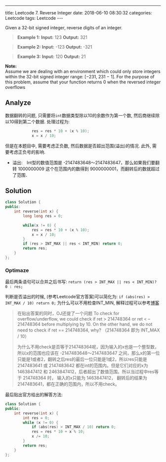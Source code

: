---
title: Leetcode 7. Reverse Integer
date: 2018-06-10 08:30:32
categories: Leetcode
tags: Leetcode
---﻿﻿

Given a 32-bit signed integer, reverse digits of an integer.

> **Example 1:**
**Input:** 123
**Output:** 321

> **Example 2:**
**Input:** -123
**Output:** -321

> **Example 3:**
**Input:** 120
**Output:** 21

**Note:**  
Assume we are dealing with an environment which could only store integers within the 32-bit signed integer range: [−231, 231 − 1]. For the purpose of this problem, assume that your function returns 0 when the reversed integer overflows
<!--more--->

## Analyze
数据翻转的问题, 只需要将`int`数据类型除以10的余数作为第一个数, 然后商继续除以10得到第二个数据. 处理过程为:
```cpp
            res = res * 10 + (x % 10);
            x = x / 10;
```
但是在本题目中, 需要考虑正负数, 然后数据是否超出范围(溢出)的情况. 此外, 需要考虑正负号的影响. 
- 溢出:　Int型的数值范围是 -2147483648～2147483647，那么如果我们要翻转 1000000009 这个在范围内的数得到 9000000001，而翻转后的数就超过了范围．

## Solution
```cpp
class Solution {
public:
    int reverse(int x) {
        long long res = 0;
        
        while(x != 0) {   
            res = res * 10 + (x % 10);
            x = x / 10;
        }
        if (res > INT_MAX || res < INT_MIN) return 0;
        return res;
    }
};
```
### Optimaze
最后两条语句可以合并之后书写:
`return (res > INT_MAX || res < INT_MIN)? 0 : res;`

判断是否溢出的时候, (参考Leetcode官方答案)可以简化为:
  `if (abs(res) > INT_MAX / 10) return 0;`
为什么可以不用检查INT_MIN, 解释过程可以参考[博客](http://www.cnblogs.com/grandyang/p/4125588.html)
> 在贴出答案的同时，OJ还提了一个问题 To check for overflow/underflow, we could check if ret > 214748364 or ret < –214748364 before multiplying by 10. On the other hand, we do not need to check if ret == 214748364, why? （214748364 即为 INT_MAX /  10）
>
>为什么不用check是否等于214748364呢，因为输入的x也是一个整型数，所以x的范围也应该在 -2147483648～2147483647 之间，那么x的第一位只能是1或者2，翻转之后res的最后一位只能是1或2，所以res只能是 2147483641 或 2147483642 都在int的范围内。但是它们对应的x为 1463847412 和 2463847412，后者超出了数值范围。所以当过程中res等于 214748364 时， 输入的x只能为 1463847412， 翻转后的结果为 2147483641，都在正确的范围内，所以不用check。

最后贴出官方给出的解答方法:
```cpp
class Solution {
public:
    int reverse(int x) {
        int res = 0;
        while (x != 0) {
            if (abs(res) > INT_MAX / 10) return 0;
            res = res * 10 + x % 10;
            x /= 10;
        }
        return res;
    }
};
```


